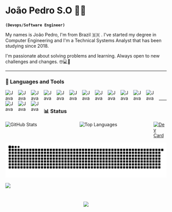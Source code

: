 # João Pedro S.O 🧑‍💻

**`(Devops/Software Engineer)`**

My names is João Pedro, I'm from Brazil :brazil: . I've started my degree in Computer Engineering and I'm a Technical Systems Analyst that has been studying since 2018.  

I'm passionate about solving problems and learning. Always open to new challenges and changes. :nerd_face::computer::guitar:		

---
### 🧰 Languages and Tools

<img align="left" alt="Java" width="30px" style="padding-right:10px;" src="https://cdn.jsdelivr.net/gh/devicons/devicon/icons/java/java-original.svg"/>
<img align="left" alt="Java" width="30px" style="padding-right:10px;"  src="https://cdn.jsdelivr.net/gh/devicons/devicon@latest/icons/python/python-original.svg"" />
<img align="left" alt="Java" width="30px" style="padding-right:10px;" src="https://cdn.jsdelivr.net/gh/devicons/devicon@latest/icons/javascript/javascript-original.svg" />           
<img align="left" alt="Java" width="30px" style="padding-right:10px;"  src="https://cdn.jsdelivr.net/gh/devicons/devicon@latest/icons/terraform/terraform-original.svg" />
<img align="left" alt="Java" width="30px" style="padding-right:10px;" src="https://cdn.jsdelivr.net/gh/devicons/devicon@latest/icons/html5/html5-original.svg" />       
<img align="left" alt="Java" width="30px" style="padding-right:10px;" src="https://cdn.jsdelivr.net/gh/devicons/devicon@latest/icons/css3/css3-original.svg" /> 
<img align="left" alt="Java" width="30px" style="padding-right:10px;"  src="https://cdn.jsdelivr.net/gh/devicons/devicon@latest/icons/jenkins/jenkins-original.svg" />
<img align="left" alt="Java" width="30px" style="padding-right:10px;" src="https://cdn.jsdelivr.net/gh/devicons/devicon@latest/icons/gitlab/gitlab-original.svg" />
<img align="left" alt="Java" width="30px" style="padding-right:10px;" src="https://cdn.jsdelivr.net/gh/devicons/devicon@latest/icons/github/github-original.svg" />
<img align="left" alt="Java" width="30px" style="padding-right:10px;"  src="https://cdn.jsdelivr.net/gh/devicons/devicon@latest/icons/oracle/oracle-original.svg" />   
<img align="left" alt="Java" width="30px" style="padding-right:10px;" src="https://cdn.jsdelivr.net/gh/devicons/devicon@latest/icons/amazonwebservices/amazonwebservices-original-wordmark.svg" />  
<img align="left" alt="Java" width="30px" style="padding-right:10px;" src="https://cdn.jsdelivr.net/gh/devicons/devicon@latest/icons/azure/azure-original.svg" />          
<img align="left" alt="Java" width="30px" style="padding-right:10px;" src="https://cdn.jsdelivr.net/gh/devicons/devicon@latest/icons/git/git-original.svg" />            
<img align="left" alt="Java" width="30px" style="padding-right:10px;" src="https://cdn.jsdelivr.net/gh/devicons/devicon@latest/icons/linux/linux-original.svg" />  
<img align="left" alt="Java" width="30px" style="padding-right:10px;" src="https://cdn.jsdelivr.net/gh/devicons/devicon@latest/icons/windows11/windows11-original.svg" />              
<br />

---


### 📊 Status

<div style="display: flex; flex-direction: row; align-items: flex-start; justify-content: center; gap: 20px; flex-wrap: nowrap;">
   <img style="width: 400px;" alt="GitHub Stats" src="https://github-readme-stats.vercel.app/api?username=Pedroxzz&show_icons=true&theme=dracula&count_private=true" />
   <img style="width: 400px;" alt="Top Languages" src="https://github-readme-stats.vercel.app/api/top-langs/?username=Pedroxzz&count_private=true&langs_count=4&layout=compact&theme=dracula&hide=html,tsql,css,plpgsql,objective-c" />
   <a href="https://app.daily.dev/pedroxzz">
      <img src="https://api.daily.dev/devcards/v2/L1XOcEfvjuCvyve6f8ahB.png?type=wide&r=psm" style="width: 400px;" alt="Dev Card" />
   </a>
</div>



![Snake animation Contribution Graph](https://raw.githubusercontent.com/Anmol-Baranwal/Anmol-Baranwal/output/github-contribution-grid-snake-dark.svg)

<img src="https://www.animatedimages.org/data/media/562/animated-line-image-0184.gif" width="1920" />
 
 #

 
<p align="center">
<a href="https://www.buymeacoffee.com/pedroxzz"><img src="https://img.buymeacoffee.com/button-api/?text=Buy me a coffee&emoji=&slug=pedroxzz&button_colour=FF5F5F&font_colour=ffffff&font_family=Poppins&outline_colour=000000&coffee_colour=FFDD00"></a>
